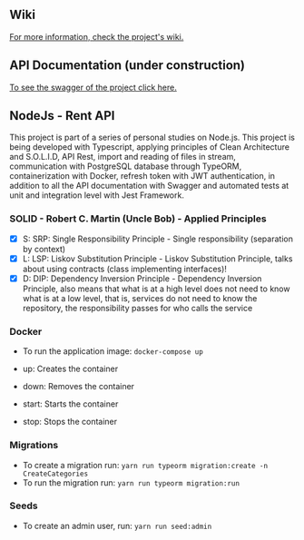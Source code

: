## Wiki
[For more information, check the project's wiki.](https://github.com/amandastecz/rentapi/wiki/)

## API Documentation (under construction)

[To see the swagger of the project click here.](http://18.231.189.148/api-docs/)

## NodeJs - Rent API

This project is part of a series of personal studies on Node.js. This project is being developed with Typescript, applying principles of Clean Architecture and S.O.L.I.D, API Rest, import and reading of files in stream, communication with PostgreSQL database through TypeORM, containerization with Docker, refresh token with JWT authentication, in addition to all the API documentation with Swagger and automated tests at unit and integration level with Jest Framework.

### SOLID - Robert C. Martin (Uncle Bob) - Applied Principles
- [X] S: SRP: Single Responsibility Principle - Single responsibility (separation by context)
- [X] L: LSP: Liskov Substitution Principle - Liskov Substitution Principle, talks about using contracts (class implementing interfaces)!
- [X] D: DIP: Dependency Inversion Principle - Dependency Inversion Principle, also means that what is at a high level does not need to know what is at a low level, that is, services do not need to know the repository, the responsibility passes for who calls the service

### Docker
- To run the application image: `docker-compose up`

- up: Creates the container
- down: Removes the container
- start: Starts the container
- stop: Stops the container

### Migrations
- To create a migration run: `yarn run typeorm migration:create -n CreateCategories`
- To run the migration run: `yarn run typeorm migration:run`

### Seeds
- To create an admin user, run: `yarn run seed:admin`
